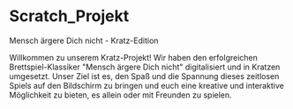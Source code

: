 # Scratch_Projekt
Mensch ärgere Dich nicht - Kratz-Edition

Willkommen zu unserem Kratz-Projekt! Wir haben den erfolgreichen Brettspiel-Klassiker "Mensch ärgere Dich nicht" digitalisiert und in Kratzen umgesetzt. Unser Ziel ist es, den Spaß und die Spannung dieses zeitlosen Spiels auf den Bildschirm zu bringen und euch eine kreative und interaktive Möglichkeit zu bieten, es allein oder mit Freunden zu spielen.
